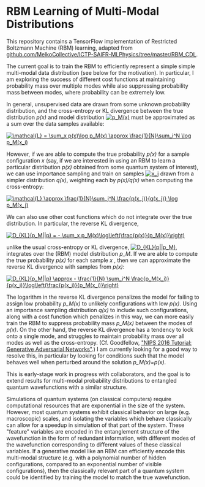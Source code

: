 # RBM Learning of Multi-Modal Distributions

This repository contains a TensorFlow implementation of Restricted Boltzmann Machine (RBM) learning, adapted from [github.com/MelkoCollective/ICTP-SAIFR-MLPhysics/tree/master/RBM_CDL](https://github.com/MelkoCollective/ICTP-SAIFR-MLPhysics/tree/master/RBM_CDL).

The current goal is to train the RBM to efficiently represent a simple simple multi-modal data distribution (see below for the motivation).  In particular, I am exploring the success of different cost functions at maintaining probability mass over multiple modes while also suppressing probability mass between modes, where probability can be extremely low.

In general, unsupervised data are drawn from some unknown probability distribution, and the cross-entropy or KL divergence between the true distribution *p(x)* and model distribution <a href="https://www.codecogs.com/eqnedit.php?latex=p_M(x)" target="_blank"><img src="https://latex.codecogs.com/gif.latex?p_M(x)" title="p_M(x)" /></a> must be approximated as a sum over the data samples available:

<a href="https://www.codecogs.com/eqnedit.php?latex=\mathcal{L}&space;=&space;\sum_x&space;p(x)\log&space;p_M(x)&space;\approx&space;\frac{1}{N}\sum_i^N&space;\log&space;p_M(x_i)" target="_blank"><img src="https://latex.codecogs.com/gif.latex?\mathcal{L}&space;=&space;\sum_x&space;p(x)\log&space;p_M(x)&space;\approx&space;\frac{1}{N}\sum_i^N&space;\log&space;p_M(x_i)" title="\mathcal{L} = \sum_x p(x)\log p_M(x) \approx \frac{1}{N}\sum_i^N \log p_M(x_i)" /></a>

However, if we are able to compute the true probability *p(x)* for a sample configuration *x* (say, if we are interested in using an RBM to learn a particular distribution *p(x)* obtained from some quantum system of interest), we can use importance sampling and train on samples <a href="https://www.codecogs.com/eqnedit.php?latex=x_j" target="_blank"><img src="https://latex.codecogs.com/gif.latex?x_j" title="x_j" /></a> drawn from a simpler distribution *q(x)*, weighting each by *p(x)/q(x)* when computing the cross-entropy:

<a href="https://www.codecogs.com/eqnedit.php?latex=\mathcal{L}&space;\approx&space;\frac{1}{N}\sum_j^N&space;\frac{p(x_j)}{q(x_j)}&space;\log&space;p_M(x_j)" target="_blank"><img src="https://latex.codecogs.com/gif.latex?\mathcal{L}&space;\approx&space;\frac{1}{N}\sum_j^N&space;\frac{p(x_j)}{q(x_j)}&space;\log&space;p_M(x_j)" title="\mathcal{L} \approx \frac{1}{N}\sum_j^N \frac{p(x_j)}{q(x_j)} \log p_M(x_j)" /></a>

We can also use other cost functions which do not integrate over the true distribution. In particular, the reverse KL divergence,

<a href="https://www.codecogs.com/eqnedit.php?latex=D_{KL}(p_M||p)&space;=&space;-&space;\sum_x&space;p_M(x)\log\left(\frac{p(x)}{p_M(x)}\right)" target="_blank"><img src="https://latex.codecogs.com/gif.latex?D_{KL}(p_M||p)&space;=&space;-&space;\sum_x&space;p_M(x)\log\left(\frac{p(x)}{p_M(x)}\right)" title="D_{KL}(p_M||p) = - \sum_x p_M(x)\log\left(\frac{p(x)}{p_M(x)}\right)" /></a>

unlike the usual cross-entropy or KL divergence, <a href="http://www.codecogs.com/eqnedit.php?latex=D_{KL}(p||p_M)" target="_blank"><img src="http://latex.codecogs.com/gif.latex?D_{KL}(p||p_M)" title="D_{KL}(p||p_M)" /></a>, integrates over the (RBM) model distribution *p_M*. If we are able to compute the true probability *p(x)* for each sample *x* , then we can approximate the reverse KL divergence with samples from *p(x)*:

<a href="https://www.codecogs.com/eqnedit.php?latex=D_{KL}(p_M||p)&space;\approx&space;-&space;\frac{1}{N}&space;\sum_i^N&space;\frac{p_M(x_i)}{p(x_i)}\log\left(\frac{p(x_i)}{p_M(x_i)}\right)" target="_blank"><img src="https://latex.codecogs.com/gif.latex?D_{KL}(p_M||p)&space;\approx&space;-&space;\frac{1}{N}&space;\sum_i^N&space;\frac{p_M(x_i)}{p(x_i)}\log\left(\frac{p(x_i)}{p_M(x_i)}\right)" title="D_{KL}(p_M||p) \approx - \frac{1}{N} \sum_i^N \frac{p_M(x_i)}{p(x_i)}\log\left(\frac{p(x_i)}{p_M(x_i)}\right)" /></a>

The logarithm in the reverse KL divergence penalizes the model for failing to assign low probability *p_M(x)* to unlikely configurations with low *p(x)*. Using an importance sampling distribution *q(x)* to include such configurations, along with a cost function which penalizes in this way, we can more easily train the RBM to suppress probability mass *p_M(x)* between the modes of *p(x)*.  On the other hand, the reverse KL divergence has a tendency to lock onto a single mode, and struggles to maintain probability mass over all modes as well as the cross-entropy.  (Cf. Goodfellow, ["NIPS 2016 Tutorial:
Generative Adversarial Networks"](https://arxiv.org/pdf/1701.00160.pdf).)  I am currently looking for a good way to resolve this, in particular by looking for conditions such that the model behaves well when perturbed around the solution *p_M(x)=p(x)*.

This is early-stage work in progress with collaborators, and the goal is to extend results for multi-modal probability distributions to entangled quantum wavefunctions with a similar structure.

Simulations of quantum systems (on classical computers) require computational resources that are exponential in the size of the system. However, most quantum systems exhibit classical behavior on large (e.g. macroscopic) scales, and isolating the variables which behave classically can allow for a speedup in simulation of that part of the system.  These "feature" variables are encoded in the entanglement structure of the wavefunction in the form of redundant information, with different modes of the wavefunction corresponding to different values of these classical variables.  If a generative model like an RBM can efficiently encode this multi-modal structure (e.g. with a polynomial number of hidden configurations, compared to an exponential number of visible configurations), then the classically relevant part of a quantum system could be identified by training the model to match the true wavefunction.
